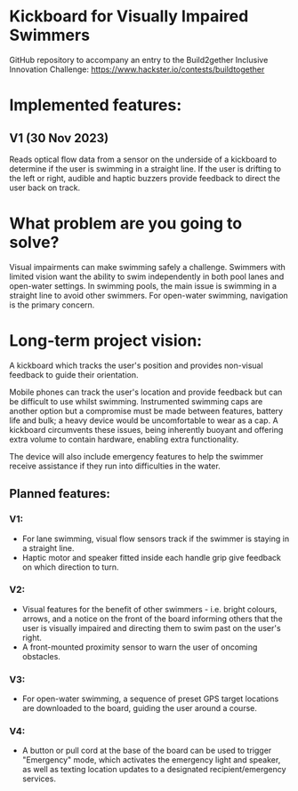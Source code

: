 # Kickboard for Visually Impaired Swimmers
GitHub repository to accompany an entry to the Build2gether Inclusive Innovation Challenge: https://www.hackster.io/contests/buildtogether

# Implemented features:
## V1 (30 Nov 2023)
Reads optical flow data from a sensor on the underside of a kickboard to determine if the user is swimming in a straight line. If the user is drifting to the left or right, audible and haptic buzzers provide feedback to direct the user back on track.

# What problem are you going to solve?
Visual impairments can make swimming safely a challenge. Swimmers with limited vision want the ability to swim independently in both pool lanes and open-water settings. In swimming pools, the main issue is swimming in a straight line to avoid other swimmers. For open-water swimming, navigation is the primary concern.

# Long-term project vision:
A kickboard which tracks the user's position and provides non-visual feedback to guide their orientation.

Mobile phones can track the user's location and provide feedback but can be difficult to use whilst swimming. Instrumented swimming caps are another option but a compromise must be made between features, battery life and bulk; a heavy device would be uncomfortable to wear as a cap. A kickboard circumvents these issues, being inherently buoyant and offering extra volume to contain hardware, enabling extra functionality.

The device will also include emergency features to help the swimmer receive assistance if they run into difficulties in the water.

## Planned features:
### V1:
- For lane swimming, visual flow sensors track if the swimmer is staying in a straight line.
- Haptic motor and speaker fitted inside each handle grip give feedback on which direction to turn.

### V2:
- Visual features for the benefit of other swimmers - i.e. bright colours, arrows, and a notice on the front of the board informing others that the user is visually impaired and directing them to swim past on the user's right.
- A front-mounted proximity sensor to warn the user of oncoming obstacles.

### V3:
- For open-water swimming, a sequence of preset GPS target locations are downloaded to the board, guiding the user around a course.

### V4:
- A button or pull cord at the base of the board can be used to trigger "Emergency" mode, which activates the emergency light and speaker, as well as texting location updates to a designated recipient/emergency services.

